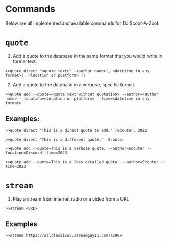 # Commands

Below are all implemented and available commands for DJ Scoot-A-Zoot.

# `quote`
1. Add a quote to the database in the same format that you would write in formal text.

`>>quote direct "<quote text>" -<author name>(, <datetime in any format>(, <location or platform> ))`

2. Add a quote to the database in a verbose, specific format.

`>>quote add --quote=<quote text without quotation> --author=<author name> --location=<location or platform> --time=<datetime in any format>`

## Examples:

`>>quote direct "This is a direct quote to add." -Scouter, 2023`

`>>quote direct "This is a different quote." -Scouter`

`>>quote add --quote=This is a verbose quote. --author=Scouter --location=Discord--time=2023`

`>>quote add --quote=This is a less detailed quote. --author=Scouter --time=2023`

# `stream`
1. Play a stream from internet radio or a video from a URL

`>>stream <URL>`

## Examples

`>>stream https://allclassical.streamguys1.com/ac96k`